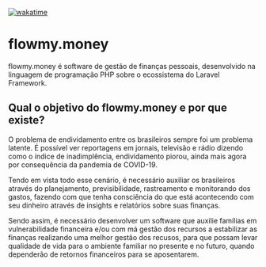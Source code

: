 <!--

## Hi there 👋

**Here are some ideas to get you started:**

🙋‍♀️ A short introduction - what is your organization all about?
🌈 Contribution guidelines - how can the community get involved?
👩‍💻 Useful resources - where can the community find your docs? Is there anything else the community should know?
🍿 Fun facts - what does your team eat for breakfast?
🧙 Remember, you can do mighty things with the power of [Markdown](https://docs.github.com/github/writing-on-github/getting-started-with-writing-and-formatting-on-github/basic-writing-and-formatting-syntax)
-->

[![wakatime](https://wakatime.com/badge/user/12459a56-3f92-4881-b7a4-d675c1c81cf0/project/44bdb395-abdc-4b6d-8201-c1ddedb72caf.svg)](https://wakatime.com/badge/user/12459a56-3f92-4881-b7a4-d675c1c81cf0/project/44bdb395-abdc-4b6d-8201-c1ddedb72caf)

# flowmy.money

flowmy.money é software de gestão de finanças pessoais, desenvolvido na linguagem de programação PHP sobre o ecossistema do Laravel Framework.

## Qual o objetivo do flowmy.money e por que existe?

O problema de endividamento entre os brasileiros sempre foi um problema latente. É possível ver reportagens em jornais,
televisão e rádio dizendo como o índice de inadimplência, endividamento piorou, ainda mais agora por consequência da
pandemia de COVID-19.

Tendo em vista todo esse cenário, é necessário auxiliar os brasileiros através do planejamento, previsibilidade, rastreamento e monitorando dos gastos, fazendo com que tenha consciência do que está acontecendo com seu dinheiro através de insights e relatórios sobre suas finanças.

Sendo assim, é necessário desenvolver um software que auxilie famílias em vulnerabilidade financeira e/ou com má gestão dos recursos a estabilizar as finanças realizando uma melhor gestão dos recusos, para que possam levar qualidade de vida para o ambiente familiar no presente e no futuro, quando dependerão de retornos financeiros para se aposentarem.
